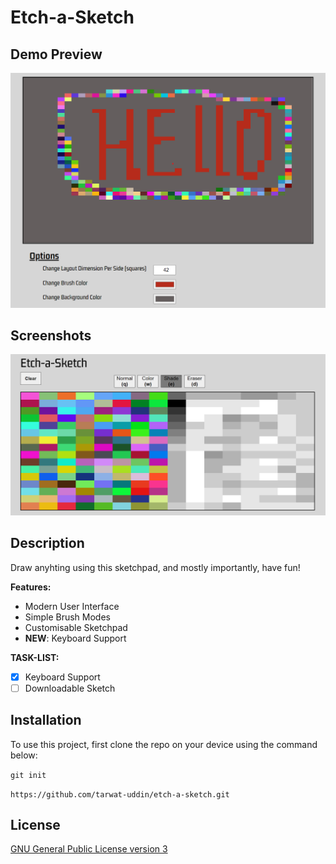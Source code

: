 # Etch-a-Sketch

## Demo Preview

![Demo Preview](/assets/images/demo-preview.png)

## Screenshots

![Showcasing different brush modes](/assets/images/brush-modes.png)

## Description

Draw anyhting using this sketchpad, and mostly importantly, have fun!

**Features:**

- Modern User Interface
- Simple Brush Modes
- Customisable Sketchpad
- **NEW**: Keyboard Support

**TASK-LIST:**

- [x] Keyboard Support
- [ ] Downloadable Sketch

## Installation

To use this project, first clone the repo on your device using the command below:

`git init`

`https://github.com/tarwat-uddin/etch-a-sketch.git`

## License

[GNU General Public License version 3](https://opensource.org/licenses/GPL-3.0)
